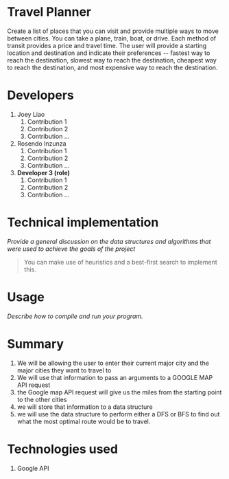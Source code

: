 # Travel Planner
Create a list of places that you can visit and provide multiple ways to move between cities. You can take a plane, train, boat, or drive. Each method of transit provides a price and travel time. The user will provide a starting location and destination and indicate their preferences -- fastest way to reach the destination, slowest way to reach the destination, cheapest way to reach the destination, and most expensive way to reach the destination.

# Developers
1. Joey Liao
   1. Contribution 1
   1. Contribution 2
   1. Contribution ...
1. Rosendo Inzunza
   1. Contribution 1
   1. Contribution 2
   1. Contribution ...
1. **Developer 3 (role)**
   1. Contribution 1
   1. Contribution 2
   1. Contribution ...

# Technical implementation <TBD>
*Provide a general discussion on the data structures and algorithms that were used to achieve the goals of the project*
>You can make use of heuristics and a best-first search to implement this.

# Usage <TBD>
*Describe how to compile and run your program.*


# Summary
1. We will be allowing the user to enter their current major city and the major cities they want to travel to
2. We will use that information to pass an arguments to a GOOGLE MAP API request
  1. the Google map API request will give us the miles from the starting point to the other cities
  2. we will store that information to a data structure
3. we will use the data structure to perform either a DFS or BFS to find out what the most optimal route would be to travel.


# Technologies used
1. Google API
